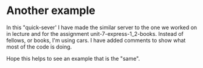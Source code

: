# Another example

In this "quick-sever' I have made the similar server to the one we worked on in lecture and for the assignment unit-7-express-1_2-books. Instead of fellows, or books, I'm using cars. I have added comments to show what most of the code is doing. 

Hope this helps to see an example that is the "same".